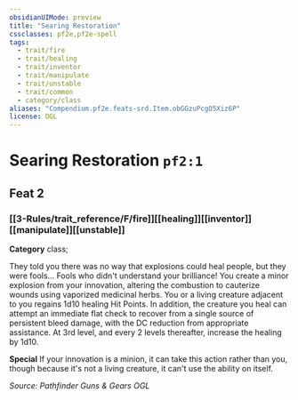 ```yaml
---
obsidianUIMode: preview
title: "Searing Restoration"
cssclasses: pf2e,pf2e-spell
tags:
  - trait/fire
  - trait/healing
  - trait/inventor
  - trait/manipulate
  - trait/unstable
  - trait/common
  - category/class
aliases: "Compendium.pf2e.feats-srd.Item.obGGzuPcgO5Xiz6P"
license: OGL
---
```

# Searing Restoration `pf2:1`
## Feat 2
### [[3-Rules/trait_reference/F/fire]][[healing]][[inventor]][[manipulate]][[unstable]]

**Category** class; 




They told you there was no way that explosions could heal people, but they were fools… Fools who didn't understand your brilliance! You create a minor explosion from your innovation, altering the combustion to cauterize wounds using vaporized medicinal herbs. You or a living creature adjacent to you regains 1d10 healing Hit Points. In addition, the creature you heal can attempt an immediate flat check to recover from a single source of persistent bleed damage, with the DC reduction from appropriate assistance. At 3rd level, and every 2 levels thereafter, increase the healing by 1d10.

**Special** If your innovation is a minion, it can take this action rather than you, though because it's not a living creature, it can't use the ability on itself.

*Source: Pathfinder Guns & Gears*
*OGL*